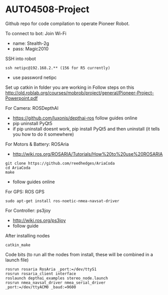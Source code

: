 # AUTO4508-Project
Github repo for code compilation to operate Pioneer Robot. 

To connect to bot:
Join Wi-Fi
- name: Stealth-2g
- pass: Magic2010

SSH into robot
```
ssh netipc@192.168.2.** (156 for R5 currently)
```
- use password netipc

Set up catkin in folder you are working in
Follow steps on this http://old.roblab.org/courses/mobrob/project/general/Pioneer-Project-Powerpoint.pdf

For Camera: ROSDepthAI
- https://github.com/luxonis/depthai-ros follow guides online
- pip uninstall PyQt5
- if pip uninstall doesnt work, pip install PyQt5 and then uninstall (it tells you how to do it somewhere)

For Motors & Battery: ROSAria
- http://wiki.ros.org/ROSARIA/Tutorials/How%20to%20use%20ROSARIA
```
git clone https://github.com/reedhedges/AriaCoda
cd AriaCoda
make
```
- follow guides online

For GPS: ROS GPS
```
sudo apt-get install ros-noetic-nmea-navsat-driver
```

For Controller: ps3joy
- http://wiki.ros.org/ps3joy
- follow guide

After installing nodes
```
catkin_make
```

Code bits (to run all the nodes from install, these will be combined in a launch file)
```
rosrun rosaria RosAria _port:=/dev/ttyS1
rosrun rosaria_client interface
roslaunch depthai_examples stereo_node.launch
rosrun nmea_navsat_driver nmea_serial_driver
_port:=/dev/ttyACM0 _baud:=9600
```
